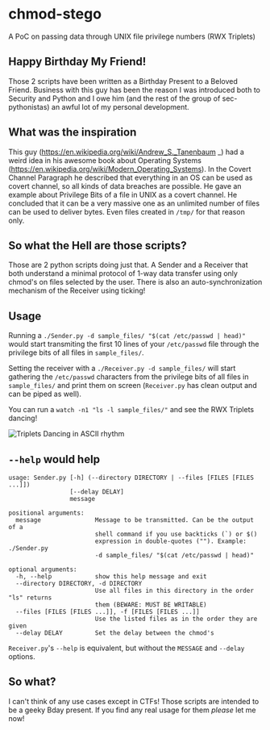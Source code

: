 # chmod-stego
A PoC on passing data through UNIX file privilege numbers (RWX Triplets) 

## Happy Birthday My Friend!
Those 2 scripts have been written as a Birthday Present to a Beloved Friend. Business with this guy has been the reason I was introduced both to Security and Python and I owe him (and the rest of the group of sec-pythonistas) an awful lot of my personal development.



## What was the inspiration
This guy (https://en.wikipedia.org/wiki/Andrew_S._Tanenbaum _) had a weird idea in his awesome book about Operating Systems (https://en.wikipedia.org/wiki/Modern_Operating_Systems). In the Covert Channel Paragraph he described that everything in an OS can be used as covert channel, so all kinds of data breaches are possible. He gave an example about Privilege Bits of a file in UNIX as a covert channel. He concluded that it can be a very massive one as an unlimited number of files can be used to deliver bytes. Even files created in `/tmp/` for that reason only.

## So what the Hell are those scripts?
Those are 2 python scripts doing just that. A Sender and a Receiver that both understand a minimal protocol of 1-way data transfer using only chmod's on files selected by the user. There is also an auto-synchronization mechanism of the Receiver using ticking!

## Usage
Running a ``./Sender.py -d sample_files/ "$(cat /etc/passwd | head)"`` would start transmiting the first 10 lines of your ``/etc/passwd`` file through the privilege bits of all files in ``sample_files/``.

Setting the receiver with a ``./Receiver.py -d sample_files/`` will start gathering the ``/etc/passwd`` characters from the privilege bits of all files in `sample_files/` and print them on screen (`Receiver.py` has clean output and can be piped as well).

You can run a `watch -n1 "ls -l sample_files/"` and see the RWX Triplets dancing!

![Triplets Dancing in ASCII rhythm](https://github.com/operatorequals/chmod-stego/raw/master/example.gif "Triplets Dancing in ASCII rhythm")

## `--help` would help
```
usage: Sender.py [-h] (--directory DIRECTORY | --files [FILES [FILES ...]])
                 [--delay DELAY]
                 message

positional arguments:
  message               Message to be transmitted. Can be the output of a
                        shell command if you use backticks (`) or $()
                        expression in double-quotes (""). Example: ./Sender.py
                        -d sample_files/ "$(cat /etc/passwd | head)"

optional arguments:
  -h, --help            show this help message and exit
  --directory DIRECTORY, -d DIRECTORY
                        Use all files in this directory in the order "ls" returns
                        them (BEWARE: MUST BE WRITABLE)
  --files [FILES [FILES ...]], -f [FILES [FILES ...]]
                        Use the listed files as in the order they are given
  --delay DELAY         Set the delay between the chmod's
```

`Receiver.py`'s `--help` is equivalent, but without the `MESSAGE` and `--delay` options. 

## So what?
I can't think of any use cases except in CTFs! Those scripts are intended to be a geeky Bday present. If you find any real usage for them _please_ let me now!
